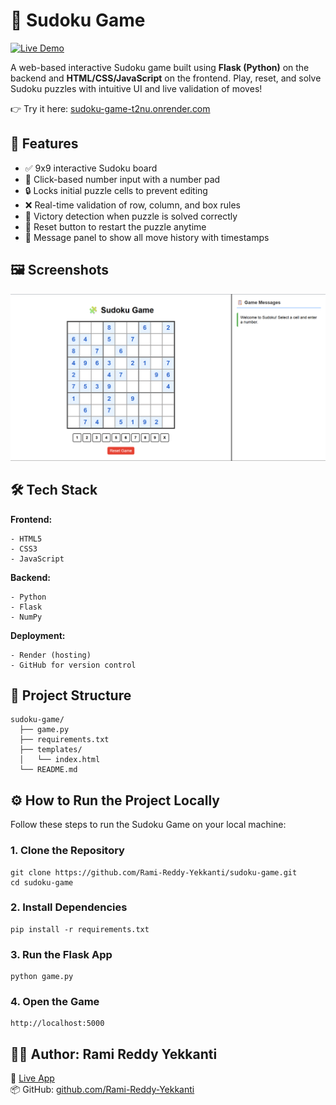 # 🧩 Sudoku Game

[![Live Demo](https://img.shields.io/badge/Live-Demo-brightgreen)](https://sudoku-game-t2nu.onrender.com)

A web-based interactive Sudoku game built using **Flask (Python)** on the backend and **HTML/CSS/JavaScript** on the frontend. Play, reset, and solve Sudoku puzzles with intuitive UI and live validation of moves!

👉 Try it here: [sudoku-game-t2nu.onrender.com](https://sudoku-game-t2nu.onrender.com)

## 🚀 Features

- ✅ 9x9 interactive Sudoku board
- 🔢 Click-based number input with a number pad
- 🔒 Locks initial puzzle cells to prevent editing
- ❌ Real-time validation of row, column, and box rules
- 🧠 Victory detection when puzzle is solved correctly
- 🔁 Reset button to restart the puzzle anytime
- 🧾 Message panel to show all move history with timestamps

## 🖼️ Screenshots

![Sudoku Game Screenshot](sudoku_screenshot.png)

## 🛠️ Tech Stack

**Frontend:**
```
- HTML5
- CSS3
- JavaScript
 ```
**Backend:**
```
- Python
- Flask
- NumPy
```

**Deployment:**
```
- Render (hosting)
- GitHub for version control
```

## 📁 Project Structure
```
sudoku-game/
  ├── game.py
  ├── requirements.txt
  ├── templates/
  │   └── index.html
  └── README.md
```
## ⚙️ How to Run the Project Locally

Follow these steps to run the Sudoku Game on your local machine:

### 1. Clone the Repository
```
git clone https://github.com/Rami-Reddy-Yekkanti/sudoku-game.git
cd sudoku-game
```

### 2. Install Dependencies
```
pip install -r requirements.txt
```

### 3. Run the Flask App
```
python game.py
```

### 4. Open the Game
```
http://localhost:5000
```

## 🧑‍💻 Author: **Rami Reddy Yekkanti**
  
🚀 [Live App](https://sudoku-game-t2nu.onrender.com)  
📦 GitHub: [github.com/Rami-Reddy-Yekkanti](https://github.com/Rami-Reddy-Yekkanti)
